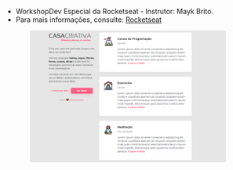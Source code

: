 - WorkshopDev Especial da Rocketseat - Instrutor: Mayk Brito.
- Para mais informações, consulte: [Rocketseat](https://www.youtube.com/playlist?list=PL85ITvJ7FLohGTWaE_p0J6B-TLmQbN4ka)

<div align="center">
    <img src="img/screenshot-1.png" width="400px"</img> 
</div>